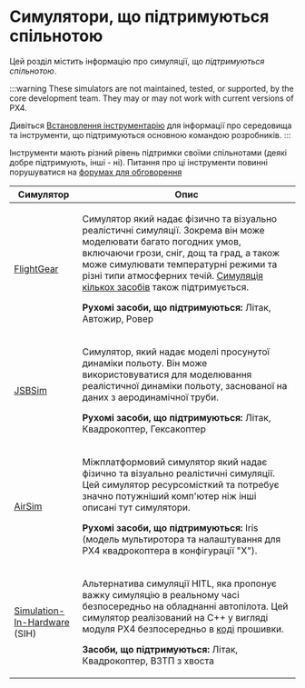 # Симулятори, що підтримуються спільнотою

Цей розділ містить інформацію про симуляції, що _підтримуються спільнотою_.

:::warning
These simulators are not maintained, tested, or supported, by the core development team.
They may or may not work with current versions of PX4.

Дивіться [Встановлення інструментарію](../dev_setup/dev_env.md) для інформації про середовища та інструменти, що підтримуються основною командою розробників.
:::

Інструменти мають різний рівень підтримки своїми спільнотами (деякі добре підтримують, інші - ні).
Питання про ці інструменти повинні порушуватися на [форумах для обговорення](../contribute/support.md#forums-and-chat)

| Симулятор                                                               | Опис                                                                                                                                                                                                                                                                                                                                                                                                           |
| ----------------------------------------------------------------------- | -------------------------------------------------------------------------------------------------------------------------------------------------------------------------------------------------------------------------------------------------------------------------------------------------------------------------------------------------------------------------------------------------------------- |
| [FlightGear](../sim_flightgear/README.md)                               | <p>Симулятор який надає фізично та візуально реалістичні симуляції. Зокрема він може моделювати багато погодних умов, включаючи грози, сніг, дощ та град, а також може симулювати температурні режими та різні типи атмосферних течій. [Симуляція кількох засобів](../sim_flightgear/multi_vehicle.md) також підтримується.</p> <p><strong>Рухомі засоби, що підтримуються:</strong> Літак, Автожир, Ровер</p> |
| [JSBSim](../sim_jsbsim/README.md)                                       | <p>Симулятор, який надає моделі просунутої динаміки польоту. Він може використовуватися для моделювання реалістичної динаміки польоту, заснованої на даних з аеродинамічної труби.</p> <p><strong>Рухомі засоби, що підтримуються:</strong> Літак, Квадрокоптер, Гексакоптер</p>                                                                                                                               |
| [AirSim](../sim_airsim/README.md)                                       | <p>Міжплатформовий симулятор який надає фізично та візуально реалістичні симуляції. Цей симулятор ресурсомісткий та потребує значно потужніший комп'ютер ніж інші описані тут симулятори.</p><p><strong>Рухомі засоби, що підтримуються:</strong> Iris (модель мультиротора та налаштування для PX4 квадрокоптера в конфігурації "X").</p>                                                                     |
| [Simulation-In-Hardware](../sim_sih/README.md) (SIH) | <p>Альтернатива симуляції HITL, яка пропонує важку симуляцію в реальному часі безпосередньо на обладнанні автопілота. Цей симулятор реалізований на C++ у вигляді модуля PX4 безпосередньо в [коді](https://github.com/PX4/PX4-Autopilot/tree/main/src/modules/simulator_sih) прошивки. </p><p><strong>Засоби, що підтримуються:</strong> Літак, Квадрокоптер, ВЗТП з хвоста</p>                               |
